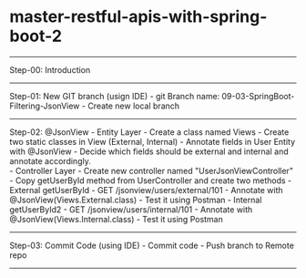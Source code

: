 # master-restful-apis-with-spring-boot-2
-----------------------------------------------------------------------------
Step-00: Introduction

-----------------------------------------------------------------------------
Step-01: New GIT branch (usign IDE)
    - git Branch name: 09-03-SpringBoot-Filtering-JsonView
    - Create new local branch

-----------------------------------------------------------------------------
Step-02: @JsonView
    - Entity Layer 
        - Create a class named Views
            - Create two static classes in View (External, Internal)
        - Annotate fields in User Entity with @JsonView 
        - Decide which fields should be external and internal and annotate accordingly.             
    - Controller Layer
        - Create new controller named "UserJsonViewController"
        - Copy getUserById method from UserController and create two methods
            - External getUserById
                - GET /jsonview/users/external/101
                - Annotate with @JsonView(Views.External.class)
                -  Test it using Postman
            - Internal getUserById2
                - GET /jsonview/users/internal/101
                - Annotate with @JsonView(Views.Internal.class)
                -  Test it using Postman       

 -----------------------------------------------------------------------------
Step-03: Commit Code (using IDE)
    - Commit code
    - Push branch to Remote repo

-----------------------------------------------------------------------------